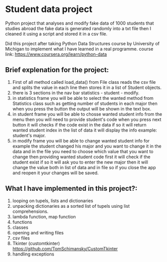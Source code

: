 # Student data project

Python project that analyses and modify fake data of 1000 students that studies abroad the fake data is generated randomly into a txt file then I cleaned it using a script and stored it in a csv file.

Did this project after taking Python Data Structures course by University of Michigan to implement what I have learned in a real programme.
course link: https://www.coursera.org/learn/python-data

## Brief explenation for the project:
1. First of all method called load_data() from File class reads the csv file and splits the value in each line then stores it in a list of Student objects. 
2. there is 3 sections in the nav bar statistics - student - modify.
3. in statistics frame you will be able to select the wanted method from Statistics class such as getting number of students in each major then when you press the button the output will be shown in the text box.
4. in student frame you will be able to chosse wanted student info from the menu then you will need to provide student's code when you press next button it will checks if the code exist in the data if so it will return wanted student index in the list of data it will display the info 
example: student's major.
5. in modify frame you will be able to change wanted student info for example the student changed his major and you want to change it in the data and in the file you need to choose which value that you want to change then providing wanted student code first it will check if the student exist if so it will ask you to enter the new major then it will change the value both in list of data and in file so if you close the app and reopen it your changes will be saved.

## What I have implemented in this project?:
1. looping on tupels, lists and dictionaries
2. unpacking dictionaries as a sorted list of tupels using list comprehensions.
3. lambda function, map function
4. functions
5. classes
6. opening and writing files
7. csv files
8. Tkinter (customtkinter) https://github.com/TomSchimansky/CustomTkinter
9. handling exceptions 
